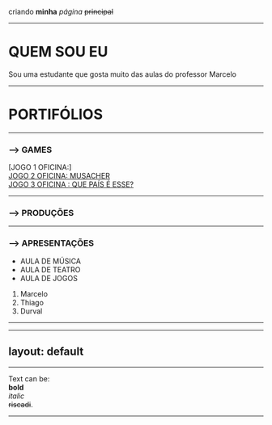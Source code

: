 

criando **minha** _página_ ~~principal~~
* * *
# QUEM SOU EU
 Sou uma estudante que gosta muito das aulas do professor Marcelo  
 * * *
 # PORTIFÓLIOS
 * * *
 ### --> GAMES 
[JOGO 1 OFICINA:]  
[JOGO 2 OFICINA: MUSACHER ](LINK)  
[JOGO 3 OFICINA : QUE PAÍS É ESSE? ](cavalcantebya.github.io/quepaiseesse)  

* * *
 ### --> PRODUÇÕES  
 * * *
 ### --> APRESENTAÇÕES  
 * AULA DE MÚSICA
 * AULA DE TEATRO
 * AULA DE JOGOS
 1. Marcelo
 2. Thiago
 3. Durval
 * * *
 
 

---
layout: default
---
* * *
Text can be:  
**bold**    
_italic_  
~~riscadi~~.  
* * *
